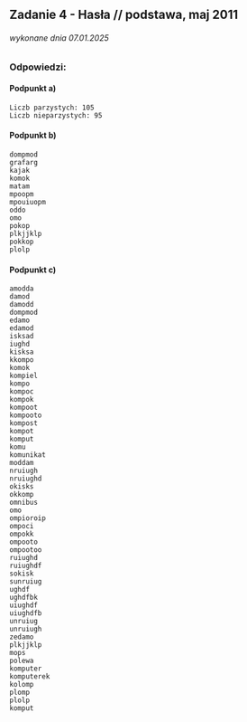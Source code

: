 ## Zadanie 4 - Hasła // podstawa, maj 2011
###### wykonane dnia 07.01.2025

### Odpowiedzi:
#### Podpunkt a)
```
Liczb parzystych: 105
Liczb nieparzystych: 95
```

#### Podpunkt b)
```
dompmod
grafarg
kajak
komok
matam
mpoopm
mpouiuopm
oddo
omo
pokop
plkjjklp
pokkop
plolp
```

#### Podpunkt c)
```
amodda
damod
damodd
dompmod
edamo
edamod
isksad
iughd
kisksa
kkompo
komok
kompiel
kompo
kompoc
kompok
kompoot
kompooto
kompost
kompot
komput
komu
komunikat
moddam
nruiugh
nruiughd
okisks
okkomp
omnibus
omo
ompioroip
ompoci
ompokk
ompooto
ompootoo
ruiughd
ruiughdf
sokisk
sunruiug
ughdf
ughdfbk
uiughdf
uiughdfb
unruiug
unruiugh
zedamo
plkjjklp
mops
polewa
komputer
komputerek
kolomp
plomp
plolp
komput
```
